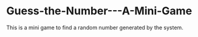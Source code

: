 # Guess-the-Number---A-Mini-Game
This is a mini game to find a random number generated by the system.
